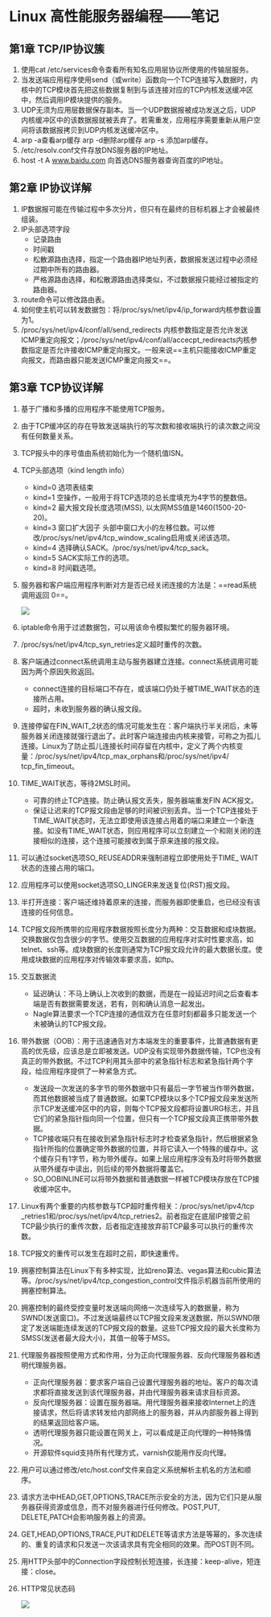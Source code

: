 # Linux 高性能服务器编程——笔记

## 第1章 TCP/IP协议簇

1. 使用cat /etc/services命令查看所有知名应用层协议所使用的传输层服务。
2. 当发送端应用程序使用send（或write）函数向一个TCP连接写入数据时，内核中的TCP模块首先把这些数据复制到与该连接对应的TCP内核发送缓冲区中，然后调用IP模块提供的服务。
3. UDP无须为应用层数据保存副本。当一个UDP数据报被成功发送之后，UDP内核缓冲区中的该数据报就被丢弃了。若需重发，应用程序需要重新从用户空间将该数据报拷贝到UDP内核发送缓冲区中。
4. arp -a查看arp缓存 arp -d删除arp缓存 arp -s 添加arp缓存。
5. /etc/resolv.conf文件存放DNS服务器的IP地址。
6. host -t A www.baidu.com 向首选DNS服务器查询百度的IP地址。

## 第2章 IP协议详解

1. IP数据报可能在传输过程中多次分片，但只有在最终的目标机器上才会被最终组装。
2. IP头部选项字段
   - 记录路由
   - 时间戳
   - 松散源路由选择，指定一个路由器IP地址列表，数据报发送过程中必须经过期中所有的路由器。
   - 严格源路由选择，和松散源路由选择类似，不过数据报只能经过被指定的路由器。
3. route命令可以修改路由表。
4. 如何使主机可以转发数据包：将/proc/sys/net/ipv4/ip_forward内核参数设置为1。
5.  /proc/sys/net/ipv4/conf/all/send_redirects 内核参数指定是否允许发送ICMP重定向报文；/proc/sys/net/ipv4/conf/all/accecpt_redireacts内核参数指定是否允许接收ICMP重定向报文。一般来说==主机只能接收ICMP重定向报文，而路由器只能发送ICMP重定向报文==。

## 第3章 TCP协议详解

1. 基于广播和多播的应用程序不能使用TCP服务。

2. 由于TCP缓冲区的存在导致发送端执行的写次数和接收端执行的读次数之间没有任何数量关系。

3. TCP报头中的序号值由系统初始化为一个随机值ISN。

4. TCP头部选项（kind length info）
   - kind=0 选项表结束
   - kind=1 空操作，一般用于将TCP选项的总长度填充为4字节的整数倍。
   - kind=2 最大报文段长度选项(MSS), 以太网MSS值是1460(1500-20-20)。
   - kind=3 窗口扩大因子 头部中窗口大小的左移位数。可以修改/proc/sys/net/ipv4/tcp_window_scaling启用或关闭该选项。
   - kind=4 选择确认SACK。/proc/sys/net/ipv4/tcp_sack。
   - kind=5 SACK实际工作的选项。
   - kind=8 时间戳选项。
   
5. 服务器和客户端应用程序判断对方是否已经关闭连接的方法是：==read系统调用返回 0==。

   ![](image\图1.jpg)

6. iptable命令用于过滤数据包，可以用该命令模拟繁忙的服务器环境。

7. /proc/sys/net/ipv4/tcp_syn_retries定义超时重传的次数。

8. 客户端通过connect系统调用主动与服务器建立连接。connect系统调用可能因为两个原因失败返回。

   - connect连接的目标端口不存在，或该端口仍处于被TIME_WAIT状态的连接所占用。
   - 超时，未收到服务器的确认报文段。

9. 连接停留在FIN_WAIT_2状态的情况可能发生在：客户端执行半关闭后，未等服务器关闭连接就强行退出了。此时客户端连接由内核来接管，可称之为孤儿连接。Linux为了防止孤儿连接长时间存留在内核中，定义了两个内核变量：/proc/sys/net/ipv4/tcp_max_orphans和/proc/sys/net/ipv4/ tcp_fin_timeout。

10. TIME_WAIT状态，等待2MSL时间。

    - 可靠的终止TCP连接。防止确认报文丢失，服务器端重发FIN ACK报文。
    - 保证让迟来的TCP报文段由足够的时间被识别丢弃。当一个TCP连接处于TIME_WAIT状态时，无法立即使用该连接占用着的端口来建立一个新连接。如没有TIME_WAIT状态，则应用程序可以立刻建立一个和刚关闭的连接相似的连接，这个连接可能接收到属于原来连接的报文段。

11. 可以通过socket选项SO_REUSEADDR来强制进程立即使用处于TIME_ WAIT状态的连接占用的端口。

12. 应用程序可以使用socket选项SO_LINGER来发送复位(RST)报文段。

13. 半打开连接：客户端还维持着原来的连接，而服务器即使重启，也已经没有该连接的任何信息。

14. TCP报文段所携带的应用程序数据按照长度分为两种：交互数据和成块数据。交换数据仅包含很少的字节。使用交互数据的应用程序对实时性要求高，如telnet、ssh等。成块数据的长度则通常为TCP报文段允许的最大数据长度。使用成块数据的应用程序对传输效率要求高，如ftp。

15. 交互数据流

    - 延迟确认：不马上确认上次收到的数据，而是在一段延迟时间之后查看本端是否有数据需要发送，若有，则和确认消息一起发出。
    - Nagle算法要求一个TCP连接的通信双方在任意时刻都最多只能发送一个未被确认的TCP报文段。

16. 带外数据（OOB）：用于迅速通告对方本端发生的重要事件，比普通数据有更高的优先级，应该总是立即被发送。UDP没有实现带外数据传输，TCP也没有真正的带外数据。不过TCP利用其头部中的紧急指针标志和紧急指针两个字段，给应用程序提供了一种紧急方式。

    - 发送段一次发送的多字节的带外数据中只有最后一字节被当作带外数据，而其他数据被当成了普通数据。如果TCP模块以多个TCP报文段来发送所示TCP发送缓冲区中的内容，则每个TCP报文段都将设置URG标志，并且它们的紧急指针指向同一个位置，但只有一个TCP报文段真正携带带外数据。
    - TCP接收端只有在接收到紧急指针标志时才检查紧急指针，然后根据紧急指针所指的位置确定带外数据的位置，并将它读入一个特殊的缓存中。这个缓存只有1字节，称为带外缓存。如果上层应用程序没有及时将带外数据从带外缓存中读出，则后续的带外数据将覆盖它。
    - SO_OOBINLINE可以将带外数据和普通数据一样被TCP模块存放在TCP接收缓冲区中。

17. Linux有两个重要的内核参数与TCP超时重传相关：/proc/sys/net/ipv4/tcp _retries1和/proc/sys/net/ipv4/tcp_retries2。前者指定在底层IP接管之前TCP最少执行的重传次数，后者指定连接放弃前TCP最多可以执行的重传次数。

18. TCP报文的重传可以发生在超时之前，即快速重传。

19. 拥塞控制算法在Linux下有多种实现，比如reno算法、vegas算法和cubic算法等。/proc/sys/net/ipv4/tcp_congestion_control文件指示机器当前所使用的拥塞控制算法。

20. 拥塞控制的最终受控变量时发送端向网络一次连续写入的数据量，称为SWND(发送窗口)。不过发送端最终以TCP报文段来发送数据，所以SWND限定了发送端能连续发送的TCP报文段的数量。这些TCP报文段的最大长度称为SMSS(发送者最大段大小)，其值一般等于MSS。

21. 代理服务器按照使用方式和作用，分为正向代理服务器、反向代理服务器和透明代理服务器。

    - 正向代理服务器：要求客户端自己设置代理服务器的地址。客户的每次请求都将直接发送到该代理服务器，并由代理服务器来请求目标资源。
    - 反向代理服务器：设置在服务器端。用代理服务器来接收Internet上的连接请求，然后将请求转发给内部网络上的服务器，并从内部服务器上得到的结果返回给客户端。
    - 透明代理服务器只能设置在网关上，可以看成是正向代理的一种特殊情况。
    - 开源软件squid支持所有代理方式，varnish仅能用作反向代理。
    
22. 用户可以通过修改/etc/host.conf文件来自定义系统解析主机名的方法和顺序。

23. 请求方法中HEAD,GET,OPTIONS,TRACE所示安全的方法，因为它们只是从服务器获得资源或信息，而不对服务器进行任何修改。POST,PUT, DELETE,PATCH会影响服务器上的资源。

24. GET,HEAD,OPTIONS,TRACE,PUT和DELETE等请求方法是等幂的，多次连续的、重复的请求和只发送一次该请求具有完全相同的效果。而POST则不同。

25. 用HTTP头部中的Connection字段控制长短连接，长连接：keep-alive，短连接：close。

26. HTTP常见状态码

    ![](image\图2.jpg)
